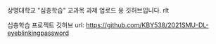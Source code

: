 상명대학교 "심층학습" 교과목 과제 업로드 용 깃허브입니다. rlt

심층학습 프로젝트 깃허브 url: https://github.com/KBY538/2021SMU-DL-eyeblinkingpassword
